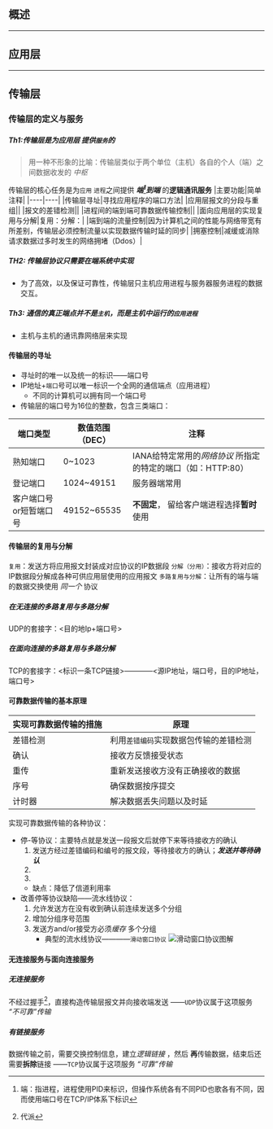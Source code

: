 [^_^]:~~我一直觉得这门课程的衔接性做的非常的差劲，还是把他当做课堂笔记用吧~~
## 概述
---
## 应用层
---

## 传输层

### 传输层的定义与服务
##### Th1:传输层是为*应用层* 提供`服务`的
> 用一种不形象的比喻：传输层类似于两个单位（主机）各自的个人（端）之间数据收发的 *中枢*

传输层的核心任务是为`应用` `进程`之间提供 ***端[^1]到端*** 的**逻辑通讯服务**
|主要功能|简单注释|
|----|----|
|传输层寻址|寻找应用程序的端口方法|
|应用层报文的分段与重组||
|报文的差错检测||
|进程间的端到端可靠数据传输控制||
|面向应用层的实现复用与分解|复用：分解：|
|端到端的流量控制|因为计算机之间的性能与网络带宽有所差别，传输层必须控制流量以实现数据传输时延的同步|
|拥塞控制|减缓或消除请求数据过多时发生的网络拥堵（Ddos）|
##### TH2: 传输层协议只需要在端系统中实现
- 为了高效，以及保证可靠性，传输层只主机应用进程与服务器服务进程的数据交互。



##### Th3: 通信的真正端点并不是`主机`，而是主机中运行的`应用进程`
- 主机与主机的通讯靠网络层来实现
#### 传输层的寻址
- 寻址时的唯一以及统一的标识——端口号
- IP地址+`端口`号可以唯一标识一个全网的通信端点（应用进程）
    - 不同的计算机可以拥有同一个端口号
- 传输层的端口号为16位的整数，包含三类端口：

|端口类型|数值范围（DEC）|注释|
|-------|-------|-----|
|熟知端口|0~1023|IANA给特定常用的*网络协议*&nbsp;所指定的特定的端口（如：HTTP:80）|
|登记端口|1024~49151|服务器端常用|
|客户端口号or短暂端口号|49152~65535|**不固定**，&nbsp;留给客户端进程选择**暂时**使用|
#### 传输层的复用与分解
`复用`：发送方将应用报文封装成对应协议的IP数据段
`分解（分用）`：接收方将对应的IP数据段分解成各种可供应用层使用的应用报文
`多路复用与分解`：让所有的端与端的数据交换使用 *同一个* 协议
##### 在无连接的多路复用与多路分解
UDP的套接字：<目的地Ip+端口号>
##### 在面向连接的多路复用与多路分解
TCP的套接字：<标识一条TCP链接>————<源IP地址，端口号，目的IP地址，端口号>

#### 可靠数据传输的基本原理

|实现可靠数据传输的措施|原理|
|----|---|
|差错检测|利用`差错编码`实现数据包传输的差错检测|
|确认|接收方反馈接受状态|
|重传|重新发送接收方没有正确接收的数据|
|序号|确保数据按序提交|
|计时器|解决数据丢失问题以及时延|
实现可靠数据传输的各种协议：
- 停-等协议：主要特点就是发送一段报文后就停下来等待接收方的确认
    1. 发送方经过差错编码和编号的报文段，等待接收方的确认；***发送并等待确认***
    2.  
    3. 
    - 缺点：降低了信道利用率
- 改善停等协议缺陷——流水线协议：
    1. 允许发送方在没有收到确认前连续发送多个分组
    2. 增加分组序号范围
    3. 发送方and/or接受方必须*缓存* 多个分组
        - 典型的流水线协议————`滑动窗口协议`
![滑动窗口协议图解]()


    
#### 无连接服务与面向连接服务
##### 无连接服务
不经过握手[^2]，直接构造传输层报文并向接收端发送
——`UDP`协议属于这项服务
*“不可靠”传输*
##### 有链接服务
数据传输之前，需要交换控制信息，建立*逻辑链接* ，然后  **再**传输数据，结束后还需要**拆除**链接
——`TCP`协议属于这项服务
*“可靠”传输*

[^1]:端：指进程，进程使用PID来标识，但操作系统各有不同PID也歌各有不同，因而使用端口号在TCP/IP体系下标识
[^2]:代派

